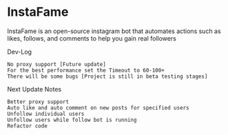 # InstaFame
InstaFame is an open-source instagram bot that automates actions such as likes, follows, and comments to help you gain real followers

Dev-Log
```
No proxy support [Future update]
For the best performance set the Timeout to 60-100+
There will be some bugs [Project is still in beta testing stages]
```

Next Update Notes
```
Better proxy support
Auto like and auto comment on new posts for specified users
Unfollow individual users
Unfollow users while follow bot is running
Refactor code
```